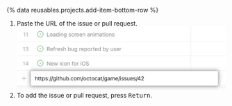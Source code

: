 {% data reusables.projects.add-item-bottom-row %}
1. Paste the URL of the issue or pull request. ![Captura de tela que mostra como colar a URL do problema para adicioná-lo ao projeto](/assets/images/help/projects-v2/paste-url-to-add.png)
3. To add the issue or pull request, press <kbd>Return</kbd>.